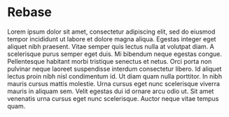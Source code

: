 # Rebase

Lorem ipsum dolor sit amet, consectetur adipiscing elit, sed do eiusmod tempor incididunt ut labore et dolore magna aliqua. Egestas integer eget aliquet nibh praesent. Vitae semper quis lectus nulla at volutpat diam. A scelerisque purus semper eget duis. Mi bibendum neque egestas congue. Pellentesque habitant morbi tristique senectus et netus. Orci porta non pulvinar neque laoreet suspendisse interdum consectetur libero. Id aliquet lectus proin nibh nisl condimentum id. Ut diam quam nulla porttitor. In nibh mauris cursus mattis molestie. Urna cursus eget nunc scelerisque viverra mauris in aliquam sem. Velit egestas dui id ornare arcu odio ut. Sit amet venenatis urna cursus eget nunc scelerisque. Auctor neque vitae tempus quam.
